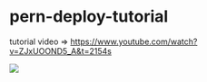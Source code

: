 # pern-deploy-tutorial

tutorial video => https://www.youtube.com/watch?v=ZJxUOOND5_A&t=2154s


<img src="https://i.ytimg.com/vi/ZJxUOOND5_A/maxresdefault.jpg" />

